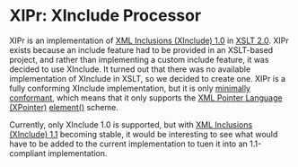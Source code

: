 XIPr: XInclude Processor
========================

XIPr is an implementation of [XML Inclusions (XInclude) 1.0](http://www.w3.org/TR/xinclude/) in [XSLT 2.0](http://www.w3.org/TR/xslt20/). XIPr exists because an include feature had to be provided in an XSLT-based project, and rather than implementing a custom include feature, it was decided to use XInclude. It turned out that there was no available implementation of XInclude in XSLT, so we decided to create one. XIPr is a fully conforming XInclude implementation, but it is only [minimally conformant](http://www.w3.org/TR/xinclude/#application), which means that it only supports the [XML Pointer Language (XPointer)](http://www.w3.org/TR/xptr-framework/) [element()](http://www.w3.org/TR/xptr-element/) scheme.

Currently, only XInclude 1.0 is supported, but with [XML Inclusions (XInclude) 1.1](http://www.w3.org/TR/xinclude-11/) becoming stable, it would be interesting to see what would have to be added to the current implementation to tuen it into an 1.1-compliant implementation.